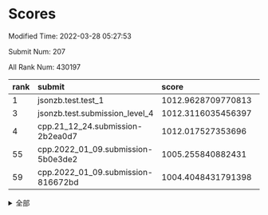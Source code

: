 # Scores

Modified Time: 2022-03-28 05:27:53

Submit Num: 207

All Rank Num: 430197

| rank |               submit               |       score        |       sigma        | pk_num |
| :--- | :--------------------------------- | :----------------- | :----------------- | :----- |
| 1    | jsonzb.test.test_1                 | 1012.9628709770813 | 0.7812125585657544 | 8314   |
| 3    | jsonzb.test.submission_level_4     | 1012.3116035456397 | 0.7964025281151632 | 8313   |
| 4    | cpp.21_12_24.submission-2b2ea0d7   | 1012.017527353696  | 0.7929402844437008 | 8309   |
| 55   | cpp.2022_01_09.submission-5b0e3de2 | 1005.255840882431  | 0.7126537214943227 | 8311   |
| 59   | cpp.2022_01_09.submission-816672bd | 1004.4048431791398 | 0.7158214660916179 | 8314   |


<details>
<summary>全部</summary>

| rank |                 submit                 |       score        |       sigma        | pk_num |
| :--- | :------------------------------------- | :----------------- | :----------------- | :----- |
| 1    | jsonzb.test.test_1                     | 1012.9628709770813 | 0.7812125585657544 | 8314   |
| 2    | gobigger.level_3.submission_level_3_33 | 1012.5030910639748 | 0.806084351012944  | 8311   |
| 3    | jsonzb.test.submission_level_4         | 1012.3116035456397 | 0.7964025281151632 | 8313   |
| 4    | cpp.21_12_24.submission-2b2ea0d7       | 1012.017527353696  | 0.7929402844437008 | 8309   |
| 5    | gobigger.level_3.submission_level_3_10 | 1011.7285216766642 | 0.7785091737677933 | 8310   |
| 6    | gobigger.level_3.submission_level_3_11 | 1011.628013478519  | 0.7733082975625792 | 8310   |
| 7    | gobigger.level_3.submission_level_3_48 | 1011.3827728603916 | 0.7688695955824136 | 8313   |
| 8    | gobigger.level_3.submission_level_3_22 | 1010.8835959431165 | 0.7867046683871515 | 8315   |
| 9    | gobigger.level_3.submission_level_3_27 | 1010.8830607792835 | 0.7593356794299921 | 8320   |
| 10   | gobigger.level_3.submission_level_3_19 | 1010.8716319960246 | 0.7537858769071559 | 8314   |
| 11   | gobigger.level_3.submission_level_3_31 | 1010.8629226389196 | 0.7821123485378891 | 8316   |
| 12   | gobigger.level_3.submission_level_3_2  | 1010.6237881285327 | 0.7776132777092912 | 8313   |
| 13   | gobigger.level_3.submission_level_3_47 | 1010.6057237471681 | 0.7382900231173654 | 8317   |
| 14   | gobigger.level_3.submission_level_3_44 | 1010.5869290602893 | 0.7670284674329271 | 8311   |
| 15   | gobigger.level_3.submission_level_3_4  | 1010.5652984353359 | 0.7759805567465516 | 8314   |
| 16   | gobigger.level_3.submission_level_3_30 | 1010.539819019     | 0.7927252319206419 | 8318   |
| 17   | gobigger.level_3.submission_level_3_1  | 1010.5238970827356 | 0.767444944450398  | 8315   |
| 18   | gobigger.level_3.submission_level_3_8  | 1010.4170786879455 | 0.7709220803319841 | 8311   |
| 19   | gobigger.level_3.submission_level_3_40 | 1010.3850124324504 | 0.7541977390026735 | 8315   |
| 20   | gobigger.level_3.submission_level_3_25 | 1010.3647120452425 | 0.7713765778933326 | 8317   |
| 21   | gobigger.level_3.submission_level_3_0  | 1010.3498384118412 | 0.7654494366680209 | 8306   |
| 22   | gobigger.level_3.submission_level_3_17 | 1010.3369608748234 | 0.7451387790398021 | 8316   |
| 23   | gobigger.level_3.submission_level_3_6  | 1010.299013297958  | 0.7614064997727079 | 8309   |
| 24   | gobigger.level_3.submission_level_3_21 | 1010.2969016036543 | 0.7646506931340505 | 8315   |
| 25   | gobigger.level_3.submission_level_3_37 | 1010.2771329667236 | 0.7665337805132472 | 8314   |
| 26   | gobigger.level_3.submission_level_3_43 | 1010.2715758314935 | 0.753332711724278  | 8317   |
| 27   | gobigger.level_3.submission_level_3_45 | 1010.2534407656276 | 0.7513615265762102 | 8310   |
| 28   | gobigger.level_3.submission_level_3_49 | 1010.2076870128234 | 0.7549800513020867 | 8306   |
| 29   | gobigger.level_3.submission_level_3_42 | 1010.0749299798316 | 0.7535991166792071 | 8311   |
| 30   | gobigger.level_3.submission_level_3_46 | 1009.8871508221723 | 0.7625595774396684 | 8314   |
| 31   | gobigger.level_3.submission_level_3_24 | 1009.8739696445402 | 0.7492013992645992 | 8313   |
| 32   | gobigger.level_3.submission_level_3_13 | 1009.8656372295334 | 0.7491240645047241 | 8317   |
| 33   | gobigger.level_3.submission_level_3_38 | 1009.7353348773096 | 0.7541520138627924 | 8318   |
| 34   | gobigger.level_3.submission_level_3_12 | 1009.7327246087651 | 0.7286307551798857 | 8316   |
| 35   | gobigger.level_3.submission_level_3_16 | 1009.7237981891345 | 0.7510777050286557 | 8313   |
| 36   | gobigger.level_3.submission_level_3_15 | 1009.6994588071407 | 0.7462806283831546 | 8310   |
| 37   | gobigger.level_3.submission_level_3_39 | 1009.5719122628437 | 0.7570285562445329 | 8316   |
| 38   | gobigger.level_3.submission_level_3_41 | 1009.5550454415301 | 0.7494811377860747 | 8314   |
| 39   | gobigger.level_3.submission_level_3_26 | 1009.5530453274133 | 0.7698658991340049 | 8313   |
| 40   | gobigger.level_3.submission_level_3_5  | 1009.5495943543597 | 0.752209237743254  | 8314   |
| 41   | gobigger.level_3.submission_level_3_9  | 1009.5315073770729 | 0.7316740177606653 | 8311   |
| 42   | gobigger.level_3.submission_level_3_34 | 1009.5059719744472 | 0.7567472216420823 | 8312   |
| 43   | gobigger.level_3.submission_level_3_18 | 1009.4069185621839 | 0.7573833338357845 | 8312   |
| 44   | gobigger.level_3.submission_level_3_35 | 1009.4020105272485 | 0.7575175568738557 | 8310   |
| 45   | gobigger.level_3.submission_level_3_32 | 1009.1014916276022 | 0.7425485481124399 | 8314   |
| 46   | gobigger.level_3.submission_level_3_23 | 1009.0892986234355 | 0.7344305943174693 | 8312   |
| 47   | gobigger.level_3.submission_level_3_7  | 1009.0820517116451 | 0.7635131789817529 | 8312   |
| 48   | gobigger.level_3.submission_level_3_29 | 1008.9794354903455 | 0.7430198664288513 | 8311   |
| 49   | gobigger.level_3.submission_level_3_36 | 1008.9163647399208 | 0.7492180166056792 | 8314   |
| 50   | gobigger.level_3.submission_level_3_28 | 1008.8862237764565 | 0.7375571374768213 | 8311   |
| 51   | gobigger.level_3.submission_level_3_20 | 1008.8238315955554 | 0.744011458565557  | 8317   |
| 52   | gobigger.level_3.submission_level_3_14 | 1008.2669268138657 | 0.7269829047104264 | 8311   |
| 53   | gobigger.level_3.submission_level_3_3  | 1007.9024564598121 | 0.7423906929781409 | 8317   |
| 54   | gobigger.level_1.submission_level_1_23 | 1005.399800362175  | 0.7194988264430792 | 8307   |
| 55   | cpp.2022_01_09.submission-5b0e3de2     | 1005.255840882431  | 0.7126537214943227 | 8311   |
| 56   | gobigger.level_1.submission_level_1_8  | 1005.1651805777846 | 0.7244113847767195 | 8315   |
| 57   | gobigger.level_1.submission_level_1_34 | 1004.5613098898655 | 0.7230261494776443 | 8315   |
| 58   | gobigger.level_1.submission_level_1_41 | 1004.4567716536468 | 0.7268985789820298 | 8317   |
| 59   | cpp.2022_01_09.submission-816672bd     | 1004.4048431791398 | 0.7158214660916179 | 8314   |
| 60   | gobigger.level_1.submission_level_1_1  | 1004.3397316228339 | 0.7200194052811704 | 8313   |
| 61   | gobigger.level_1.submission_level_1_21 | 1004.2812587005212 | 0.7216632122347254 | 8314   |
| 62   | gobigger.level_1.submission_level_1_46 | 1004.2671635312885 | 0.722139840563781  | 8310   |
| 63   | gobigger.level_1.submission_level_1_25 | 1004.1590249386691 | 0.7127863770428005 | 8313   |
| 64   | gobigger.level_1.submission_level_1_36 | 1004.1561999128977 | 0.7131331364175815 | 8309   |
| 65   | gobigger.level_1.submission_level_1_45 | 1004.12690019505   | 0.7175185235777312 | 8310   |
| 66   | gobigger.level_1.submission_level_1_32 | 1004.0633725662832 | 0.7152121875053671 | 8309   |
| 67   | gobigger.level_1.submission_level_1_33 | 1003.8605605195747 | 0.7299297444582378 | 8315   |
| 68   | gobigger.level_1.submission_level_1_22 | 1003.7586376507488 | 0.7238393863258342 | 8316   |
| 69   | gobigger.level_1.submission_level_1_28 | 1003.6508154070898 | 0.7126460655155589 | 8310   |
| 70   | gobigger.level_1.submission_level_1_2  | 1003.6171861217846 | 0.7164144358573739 | 8316   |
| 71   | gobigger.level_1.submission_level_1_4  | 1003.5879490183974 | 0.7230220424811674 | 8313   |
| 72   | gobigger.level_1.submission_level_1_35 | 1003.554015622056  | 0.713901919999073  | 8322   |
| 73   | gobigger.level_1.submission_level_1_39 | 1003.5472690577038 | 0.7130860243196578 | 8310   |
| 74   | gobigger.level_1.submission_level_1_17 | 1003.5316379707873 | 0.7339501352680036 | 8313   |
| 75   | gobigger.level_1.submission_level_1_12 | 1003.3734342408741 | 0.7165541612984611 | 8314   |
| 76   | gobigger.level_1.submission_level_1_44 | 1003.2409676949669 | 0.7311959433174953 | 8317   |
| 77   | gobigger.level_1.submission_level_1_30 | 1003.2347404582054 | 0.7124413470826306 | 8313   |
| 78   | gobigger.level_1.submission_level_1_5  | 1003.112191978813  | 0.717199154947771  | 8317   |
| 79   | gobigger.level_1.submission_level_1_6  | 1003.0838207272509 | 0.7146311642491638 | 8312   |
| 80   | gobigger.level_1.submission_level_1_29 | 1003.0579988387519 | 0.7240145819569057 | 8315   |
| 81   | gobigger.level_1.submission_level_1_27 | 1003.0277475046871 | 0.7112747185487472 | 8315   |
| 82   | gobigger.level_1.submission_level_1_9  | 1003.0244483956784 | 0.7187348238245194 | 8312   |
| 83   | gobigger.level_1.submission_level_1_47 | 1003.0083560843187 | 0.7144112526101971 | 8317   |
| 84   | gobigger.level_1.submission_level_1_16 | 1002.9630956350977 | 0.7167204247081224 | 8315   |
| 85   | gobigger.level_1.submission_level_1_31 | 1002.9256095018385 | 0.7074728299762637 | 8312   |
| 86   | gobigger.level_1.submission_level_1_14 | 1002.8904385715451 | 0.7107017656802253 | 8312   |
| 87   | gobigger.level_1.submission_level_1_3  | 1002.8566236598505 | 0.7102332114737336 | 8311   |
| 88   | gobigger.level_1.submission_level_1_38 | 1002.8478868929556 | 0.7086129095644028 | 8315   |
| 89   | gobigger.level_1.submission_level_1_7  | 1002.8245001570132 | 0.7148273501311125 | 8311   |
| 90   | gobigger.level_1.submission_level_1_13 | 1002.8133776482955 | 0.7269052088390903 | 8313   |
| 91   | gobigger.level_1.submission_level_1_18 | 1002.8016118433716 | 0.7113329698518528 | 8313   |
| 92   | gobigger.level_1.submission_level_1_10 | 1002.797790611089  | 0.7105361790950733 | 8316   |
| 93   | gobigger.level_1.submission_level_1_42 | 1002.7364942398273 | 0.7280372645748953 | 8312   |
| 94   | gobigger.level_1.submission_level_1_15 | 1002.6814658633932 | 0.7076714636329083 | 8313   |
| 95   | gobigger.level_1.submission_level_1_37 | 1002.529262850685  | 0.7056191201306728 | 8314   |
| 96   | gobigger.level_1.submission_level_1_48 | 1002.5223144543268 | 0.7070136764791134 | 8306   |
| 97   | gobigger.level_1.submission_level_1_43 | 1002.3865321196287 | 0.718973319503774  | 8308   |
| 98   | gobigger.level_1.submission_level_1_49 | 1002.386276613925  | 0.719042662103531  | 8313   |
| 99   | gobigger.level_1.submission_level_1_40 | 1002.3503826559779 | 0.7083113808334359 | 8313   |
| 100  | gobigger.level_1.submission_level_1_0  | 1002.2582609882744 | 0.7146072013463631 | 8313   |
| 101  | gobigger.level_1.submission_level_1_24 | 1002.1710444733293 | 0.7213901351776717 | 8311   |
| 102  | gobigger.level_1.submission_level_1_19 | 1002.1488714524043 | 0.7067290235830433 | 8314   |
| 103  | gobigger.level_1.submission_level_1_11 | 1002.0691520423288 | 0.7260758453198711 | 8310   |
| 104  | gobigger.level_1.submission_level_1_20 | 1002.0428751282539 | 0.7158127292105408 | 8315   |
| 105  | gobigger.level_1.submission_level_1_26 | 1001.5249178085365 | 0.7132594471863547 | 8314   |
| 106  | gobigger.random.submission_random_8    | 997.5458133900058  | 0.7137060543337669 | 8315   |
| 107  | gobigger.random.submission_random_9    | 997.4333611298694  | 0.7116723403335592 | 8314   |
| 108  | gobigger.random.submission_random_21   | 997.4143047311429  | 0.6988789599616091 | 8311   |
| 109  | gobigger.random.submission_random_16   | 997.2770564167772  | 0.7064568517068065 | 8311   |
| 110  | gobigger.random.submission_random_7    | 997.1217076240792  | 0.715827714058213  | 8317   |
| 111  | gobigger.random.submission_random_41   | 996.9636471434477  | 0.7107016521574154 | 8309   |
| 112  | gobigger.random.submission_random_45   | 996.8928230378395  | 0.7045993113809357 | 8310   |
| 113  | gobigger.random.submission_random_35   | 996.8914271447139  | 0.7043486654284784 | 8311   |
| 114  | gobigger.random.submission_random_34   | 996.7856957257527  | 0.7142552819463973 | 8310   |
| 115  | gobigger.random.submission_random_29   | 996.6983466239556  | 0.7209874493093994 | 8312   |
| 116  | gobigger.random.submission_random_6    | 996.6238603848082  | 0.7233727777134185 | 8316   |
| 117  | gobigger.random.submission_random_10   | 996.522288836176   | 0.7125882220265581 | 8314   |
| 118  | gobigger.random.submission_random_13   | 996.49615656197    | 0.7036570867422687 | 8314   |
| 119  | gobigger.random.submission_random_17   | 996.4719306244358  | 0.7134720951775033 | 8318   |
| 120  | gobigger.random.submission_random_12   | 996.4442563080197  | 0.7095225888989115 | 8310   |
| 121  | gobigger.random.submission_random_37   | 996.3065774786959  | 0.7082861048154881 | 8313   |
| 122  | gobigger.random.submission_random_14   | 996.2817444387334  | 0.7094494900584177 | 8314   |
| 123  | gobigger.random.submission_random_20   | 996.2114679816892  | 0.716486807197385  | 8310   |
| 124  | gobigger.random.submission_random_44   | 996.1862310536587  | 0.7104500364057088 | 8309   |
| 125  | gobigger.random.submission_random_49   | 996.0731539977317  | 0.6996615738870903 | 8312   |
| 126  | gobigger.random.submission_random_28   | 996.0704816043335  | 0.7042746665735016 | 8314   |
| 127  | gobigger.random.submission_random_46   | 996.0555812787514  | 0.7130526308196651 | 8315   |
| 128  | gobigger.random.submission_random_27   | 996.0460559727464  | 0.711691110867104  | 8310   |
| 129  | gobigger.random.submission_random_42   | 996.0448567549579  | 0.7097839740093145 | 8314   |
| 130  | gobigger.random.submission_random_18   | 996.0173926902689  | 0.7158189864750298 | 8312   |
| 131  | gobigger.random.submission_random_39   | 996.0007002472676  | 0.7110102019286126 | 8317   |
| 132  | gobigger.random.submission_random_48   | 995.9383642300413  | 0.708557356236673  | 8308   |
| 133  | gobigger.random.submission_random_26   | 995.7973047154558  | 0.7134690415266539 | 8313   |
| 134  | gobigger.random.submission_random_22   | 995.700519316818   | 0.7092581669485296 | 8315   |
| 135  | gobigger.random.submission_random_11   | 995.6705710347541  | 0.7219485137761357 | 8306   |
| 136  | gobigger.random.submission_random_30   | 995.650492222699   | 0.7154906038572231 | 8316   |
| 137  | gobigger.random.submission_random_4    | 995.643607658379   | 0.7166086225215856 | 8315   |
| 138  | gobigger.random.submission_random_43   | 995.6207518716124  | 0.7019061248998882 | 8312   |
| 139  | gobigger.random.submission_random_31   | 995.5694179780526  | 0.7116219849676708 | 8318   |
| 140  | gobigger.random.submission_random_38   | 995.4656244024126  | 0.7112666796922326 | 8311   |
| 141  | gobigger.random.submission_random_36   | 995.4201376663303  | 0.7100598135818642 | 8310   |
| 142  | gobigger.random.submission_random_19   | 995.4047650054613  | 0.7120260831242637 | 8318   |
| 143  | gobigger.random.submission_random_40   | 995.3924730662187  | 0.7181552638923939 | 8316   |
| 144  | gobigger.random.submission_random_25   | 995.3830474557393  | 0.716471063933408  | 8315   |
| 145  | gobigger.random.submission_random_2    | 995.334586986794   | 0.7021809515806284 | 8317   |
| 146  | gobigger.random.submission_random_0    | 995.2749310638968  | 0.7097323546192806 | 8310   |
| 147  | gobigger.random.submission_random_1    | 995.196280371929   | 0.7169188648979504 | 8311   |
| 148  | gobigger.random.submission_random_33   | 995.1790922931937  | 0.7217167838642198 | 8314   |
| 149  | gobigger.random.submission_random_24   | 994.9244173690516  | 0.723812534973275  | 8315   |
| 150  | gobigger.random.submission_random_3    | 994.8072111901972  | 0.7272406913260344 | 8316   |
| 151  | gobigger.random.submission_random_5    | 994.5880335175259  | 0.7159358909869178 | 8308   |
| 152  | gobigger.random.submission_random_32   | 994.5839374118798  | 0.7258146508089185 | 8311   |
| 153  | gobigger.random.submission_random_47   | 994.5421682634078  | 0.7036401479890824 | 8312   |
| 154  | gobigger.random.submission_random_23   | 994.444512878617   | 0.7157799875504116 | 8313   |
| 155  | gobigger.random.submission_random_15   | 994.3482661026958  | 0.7110892841068899 | 8312   |
| 156  | gobigger.level_2.submission_level_2_3  | 993.8617914280971  | 0.7383165677705869 | 8314   |
| 157  | gobigger.level_2.submission_level_2_12 | 993.8356750717173  | 0.7323189131934406 | 8315   |
| 158  | gobigger.level_2.submission_level_2_38 | 993.722951920668   | 0.7373510808481847 | 8313   |
| 159  | gobigger.level_2.submission_level_2_43 | 993.595089664669   | 0.7185135368704336 | 8315   |
| 160  | gobigger.level_2.submission_level_2_28 | 993.5944190345562  | 0.7305335549248759 | 8310   |
| 161  | gobigger.level_2.submission_level_2_2  | 993.5901828877143  | 0.7335566423511247 | 8314   |
| 162  | gobigger.level_2.submission_level_2_6  | 993.544718111062   | 0.7472327532257492 | 8310   |
| 163  | gobigger.level_2.submission_level_2_5  | 993.4467840810565  | 0.7324847565187155 | 8319   |
| 164  | gobigger.level_2.submission_level_2_9  | 993.2624600855912  | 0.7297507029530449 | 8313   |
| 165  | gobigger.level_2.submission_level_2_21 | 993.2241604051277  | 0.7630837091976141 | 8314   |
| 166  | gobigger.level_2.submission_level_2_27 | 993.152087820489   | 0.7283401026180425 | 8312   |
| 167  | gobigger.level_2.submission_level_2_0  | 993.1446982236126  | 0.7562076603796872 | 8318   |
| 168  | gobigger.level_2.submission_level_2_1  | 993.1006267537646  | 0.7354917646079867 | 8306   |
| 169  | gobigger.level_2.submission_level_2_30 | 993.0327930669015  | 0.7270595380564626 | 8315   |
| 170  | gobigger.level_2.submission_level_2_8  | 992.9369180760135  | 0.7374244687793798 | 8310   |
| 171  | gobigger.level_2.submission_level_2_10 | 992.9330215232899  | 0.755289657594917  | 8310   |
| 172  | gobigger.level_2.submission_level_2_4  | 992.9242491471919  | 0.7336938435793126 | 8313   |
| 173  | gobigger.level_2.submission_level_2_36 | 992.839415820434   | 0.7419757489464535 | 8309   |
| 174  | gobigger.level_2.submission_level_2_46 | 992.8123856556155  | 0.7420183829542458 | 8312   |
| 175  | gobigger.level_2.submission_level_2_31 | 992.7434385369344  | 0.7370615415741282 | 8303   |
| 176  | gobigger.level_2.submission_level_2_19 | 992.6944334990055  | 0.7353351959517963 | 8313   |
| 177  | gobigger.level_2.submission_level_2_39 | 992.6560399541362  | 0.7342813423278133 | 8315   |
| 178  | gobigger.level_2.submission_level_2_7  | 992.637857508014   | 0.7405665171143767 | 8317   |
| 179  | gobigger.level_2.submission_level_2_45 | 992.6049076647073  | 0.7364788037176045 | 8315   |
| 180  | gobigger.level_2.submission_level_2_29 | 992.5900024621077  | 0.7454560314517163 | 8313   |
| 181  | gobigger.level_2.submission_level_2_44 | 992.5335750969361  | 0.7345837330782585 | 8312   |
| 182  | gobigger.level_2.submission_level_2_25 | 992.1275366524975  | 0.7459094971679193 | 8316   |
| 183  | gobigger.level_2.submission_level_2_33 | 991.9842273669997  | 0.7359499692298955 | 8308   |
| 184  | gobigger.level_2.submission_level_2_47 | 991.961246961225   | 0.7341798408779423 | 8316   |
| 185  | gobigger.level_2.submission_level_2_18 | 991.9502178040872  | 0.7392564740108117 | 8315   |
| 186  | gobigger.level_2.submission_level_2_16 | 991.928581310624   | 0.7414238193101637 | 8315   |
| 187  | gobigger.level_2.submission_level_2_23 | 991.8740140931336  | 0.7852548719848326 | 8312   |
| 188  | gobigger.level_2.submission_level_2_49 | 991.8141552246607  | 0.7495048053075545 | 8310   |
| 189  | gobigger.level_2.submission_level_2_34 | 991.7028293604988  | 0.7456944924202401 | 8316   |
| 190  | gobigger.level_2.submission_level_2_48 | 991.6558955631986  | 0.7377710807562808 | 8315   |
| 191  | gobigger.level_2.submission_level_2_11 | 991.6258675777551  | 0.732881331510455  | 8310   |
| 192  | gobigger.level_2.submission_level_2_20 | 991.5817915175253  | 0.7459473724361614 | 8317   |
| 193  | gobigger.level_2.submission_level_2_32 | 991.5463412663228  | 0.7445040896955021 | 8313   |
| 194  | gobigger.level_2.submission_level_2_41 | 991.5213480471106  | 0.7553884705324166 | 8309   |
| 195  | gobigger.level_2.submission_level_2_37 | 991.4126964397659  | 0.7597441959637861 | 8311   |
| 196  | gobigger.level_2.submission_level_2_17 | 991.3709113622456  | 0.7454511383072171 | 8308   |
| 197  | gobigger.level_2.submission_level_2_22 | 991.2907412684178  | 0.7656047380685862 | 8309   |
| 198  | gobigger.level_2.submission_level_2_13 | 991.2243434336827  | 0.7734711384314142 | 8316   |
| 199  | gobigger.level_2.submission_level_2_42 | 991.1385281926258  | 0.7449008625104239 | 8319   |
| 200  | gobigger.level_2.submission_level_2_24 | 991.0324879042267  | 0.7724936311893589 | 8310   |
| 201  | gobigger.level_2.submission_level_2_40 | 990.982015857452   | 0.768165607414628  | 8312   |
| 202  | gobigger.level_2.submission_level_2_26 | 990.731318940391   | 0.7677242476931476 | 8316   |
| 203  | gobigger.level_2.submission_level_2_15 | 990.5698702487084  | 0.7624694746808783 | 8316   |
| 204  | gobigger.level_2.submission_level_2_35 | 990.3762338233062  | 0.76106481673901   | 8309   |
| 205  | gobigger.level_2.submission_level_2_14 | 989.194098489923   | 0.7678880327135345 | 8312   |
| 206  | gobigger.none.submission_none_0        | 977.9707276241172  | 1.3935986293316995 | 8312   |
| 207  | gobigger.none.submission_none_1        | 975.3680798239388  | 1.5648919334014961 | 8315   |

</details>